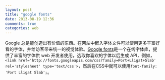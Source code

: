 ```yaml
---
layout: post
title: "google fonts"
date: 2013-08-19 12:36
comments: true
categories: web
---
```

Google 总是能创造出有价值的东西。在网站中嵌入字体文件可以使用更多丰富好看的字体，并给访客带来统一的视觉体验。[Google fonts](http://www.google.com/fonts/)是一个在线字体库，提供了丰富的字体供 web 开发者使用，选取你喜欢的字体以后生成 API，例如，`<link href='http://fonts.googleapis.com/css?family=Port+Lligat+Slab' rel='stylesheet' type='text/css'>`，然后在CSS中就可以使用`font-family: 'Port Lligat Slab';`。